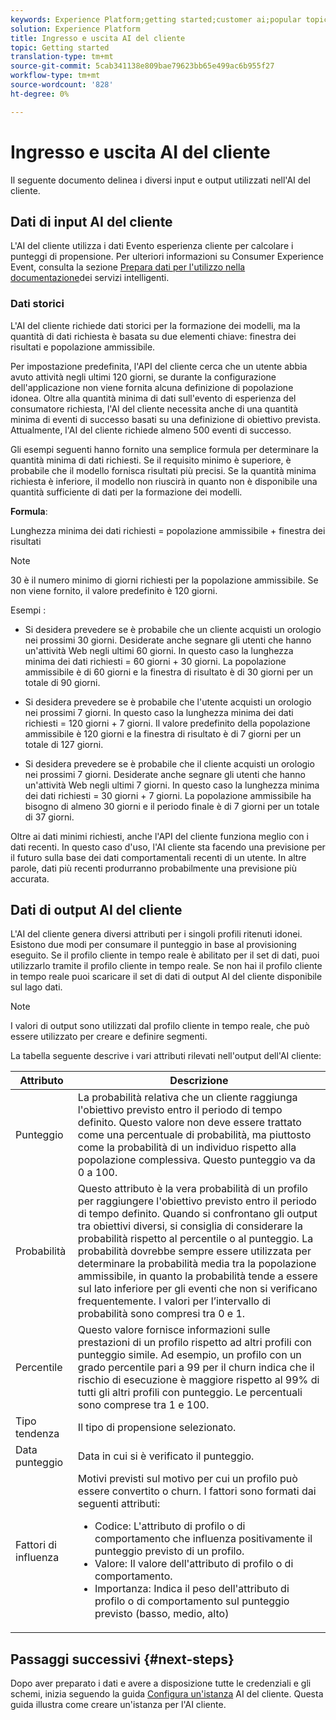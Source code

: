 ```yaml
---
keywords: Experience Platform;getting started;customer ai;popular topics
solution: Experience Platform
title: Ingresso e uscita AI del cliente
topic: Getting started
translation-type: tm+mt
source-git-commit: 5cab341138e809bae79623bb65e499ac6b955f27
workflow-type: tm+mt
source-wordcount: '828'
ht-degree: 0%

---
```



# Ingresso e uscita AI del cliente

Il seguente documento delinea i diversi input e output utilizzati nell&#39;AI del cliente.

## Dati di input AI del cliente

L&#39;AI del cliente utilizza i dati Evento esperienza cliente per calcolare i punteggi di propensione. Per ulteriori informazioni su Consumer Experience Event, consulta la sezione [Prepara dati per l&#39;utilizzo nella documentazione](../data-preparation.md)dei servizi intelligenti.

### Dati storici

L&#39;AI del cliente richiede dati storici per la formazione dei modelli, ma la quantità di dati richiesta è basata su due elementi chiave: finestra dei risultati e popolazione ammissibile.

Per impostazione predefinita, l&#39;API del cliente cerca che un utente abbia avuto attività negli ultimi 120 giorni, se durante la configurazione dell&#39;applicazione non viene fornita alcuna definizione di popolazione idonea. Oltre alla quantità minima di dati sull&#39;evento di esperienza del consumatore richiesta, l&#39;AI del cliente necessita anche di una quantità minima di eventi di successo basati su una definizione di obiettivo prevista. Attualmente, l&#39;AI del cliente richiede almeno 500 eventi di successo.

Gli esempi seguenti hanno fornito una semplice formula per determinare la quantità minima di dati richiesti. Se il requisito minimo è superiore, è probabile che il modello fornisca risultati più precisi. Se la quantità minima richiesta è inferiore, il modello non riuscirà in quanto non è disponibile una quantità sufficiente di dati per la formazione dei modelli.

**Formula**:

Lunghezza minima dei dati richiesti = popolazione ammissibile + finestra dei risultati

>[!NOTE]
> 30 è il numero minimo di giorni richiesti per la popolazione ammissibile. Se non viene fornito, il valore predefinito è 120 giorni.

Esempi :

- Si desidera prevedere se è probabile che un cliente acquisti un orologio nei prossimi 30 giorni. Desiderate anche segnare gli utenti che hanno un&#39;attività Web negli ultimi 60 giorni. In questo caso la lunghezza minima dei dati richiesti = 60 giorni + 30 giorni. La popolazione ammissibile è di 60 giorni e la finestra di risultato è di 30 giorni per un totale di 90 giorni.

- Si desidera prevedere se è probabile che l&#39;utente acquisti un orologio nei prossimi 7 giorni. In questo caso la lunghezza minima dei dati richiesti = 120 giorni + 7 giorni. Il valore predefinito della popolazione ammissibile è 120 giorni e la finestra di risultato è di 7 giorni per un totale di 127 giorni.

- Si desidera prevedere se è probabile che il cliente acquisti un orologio nei prossimi 7 giorni. Desiderate anche segnare gli utenti che hanno un&#39;attività Web negli ultimi 7 giorni. In questo caso la lunghezza minima dei dati richiesti = 30 giorni + 7 giorni. La popolazione ammissibile ha bisogno di almeno 30 giorni e il periodo finale è di 7 giorni per un totale di 37 giorni.

Oltre ai dati minimi richiesti, anche l&#39;API del cliente funziona meglio con i dati recenti. In questo caso d&#39;uso, l&#39;AI cliente sta facendo una previsione per il futuro sulla base dei dati comportamentali recenti di un utente. In altre parole, dati più recenti produrranno probabilmente una previsione più accurata.

## Dati di output AI del cliente

L&#39;AI del cliente genera diversi attributi per i singoli profili ritenuti idonei. Esistono due modi per consumare il punteggio in base al provisioning eseguito. Se il profilo cliente in tempo reale è abilitato per il set di dati, puoi utilizzarlo tramite il profilo cliente in tempo reale. Se non hai il profilo cliente in tempo reale puoi scaricare il set di dati di output AI del cliente disponibile sul lago dati.

>[!NOTE]
>I valori di output sono utilizzati dal profilo cliente in tempo reale, che può essere utilizzato per creare e definire segmenti.

La tabella seguente descrive i vari attributi rilevati nell&#39;output dell&#39;AI cliente:

| Attributo | Descrizione |
| ----- | ----------- |
| Punteggio | La probabilità relativa che un cliente raggiunga l&#39;obiettivo previsto entro il periodo di tempo definito. Questo valore non deve essere trattato come una percentuale di probabilità, ma piuttosto come la probabilità di un individuo rispetto alla popolazione complessiva. Questo punteggio va da 0 a 100. |
| Probabilità | Questo attributo è la vera probabilità di un profilo per raggiungere l&#39;obiettivo previsto entro il periodo di tempo definito. Quando si confrontano gli output tra obiettivi diversi, si consiglia di considerare la probabilità rispetto al percentile o al punteggio. La probabilità dovrebbe sempre essere utilizzata per determinare la probabilità media tra la popolazione ammissibile, in quanto la probabilità tende a essere sul lato inferiore per gli eventi che non si verificano frequentemente. I valori per l’intervallo di probabilità sono compresi tra 0 e 1. |
| Percentile | Questo valore fornisce informazioni sulle prestazioni di un profilo rispetto ad altri profili con punteggio simile. Ad esempio, un profilo con un grado percentile pari a 99 per il churn indica che il rischio di esecuzione è maggiore rispetto al 99% di tutti gli altri profili con punteggio. Le percentuali sono comprese tra 1 e 100. |
| Tipo tendenza | Il tipo di propensione selezionato. |
| Data punteggio | Data in cui si è verificato il punteggio. |
| Fattori di influenza | Motivi previsti sul motivo per cui un profilo può essere convertito o churn. I fattori sono formati dai seguenti attributi:<ul><li>Codice: L&#39;attributo di profilo o di comportamento che influenza positivamente il punteggio previsto di un profilo. </li><li>Valore: Il valore dell&#39;attributo di profilo o di comportamento.</li><li>Importanza: Indica il peso dell&#39;attributo di profilo o di comportamento sul punteggio previsto (basso, medio, alto)</li></ul> |

## Passaggi successivi {#next-steps}

Dopo aver preparato i dati e avere a disposizione tutte le credenziali e gli schemi, inizia seguendo la guida [Configura un&#39;istanza](./user-guide/configure.md) AI del cliente. Questa guida illustra come creare un&#39;istanza per l&#39;AI cliente.